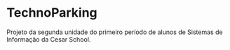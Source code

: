 # TechnoParking
Projeto da segunda unidade do primeiro período de alunos de Sistemas de Informação da Cesar School.
